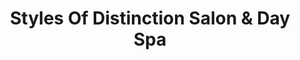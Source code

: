 ---
title: "Styles Of Distinction Salon & Day Spa"
url: /amarillo/styles-of-distinction-salon-und-day-spa/
shop: Kosmetik
---